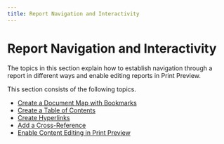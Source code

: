 ```yaml
---
title: Report Navigation and Interactivity
---
```

# Report Navigation and Interactivity
The topics in this section explain how to establish navigation through a report in different ways and enable editing reports in Print Preview.

This section consists of the following topics.
* [Create a Document Map with Bookmarks](report-navigation-and-interactivity/create-a-document-map-with-bookmarks.md)
* [Create a Table of Contents](report-navigation-and-interactivity/create-a-table-of-contents.md)
* [Create Hyperlinks](report-navigation-and-interactivity/create-hyperlinks.md)
* [Add a Cross-Reference](report-navigation-and-interactivity/add-a-cross-reference.md)
* [Enable Content Editing in Print Preview](report-navigation-and-interactivity/enable-content-editing-in-print-preview.md)